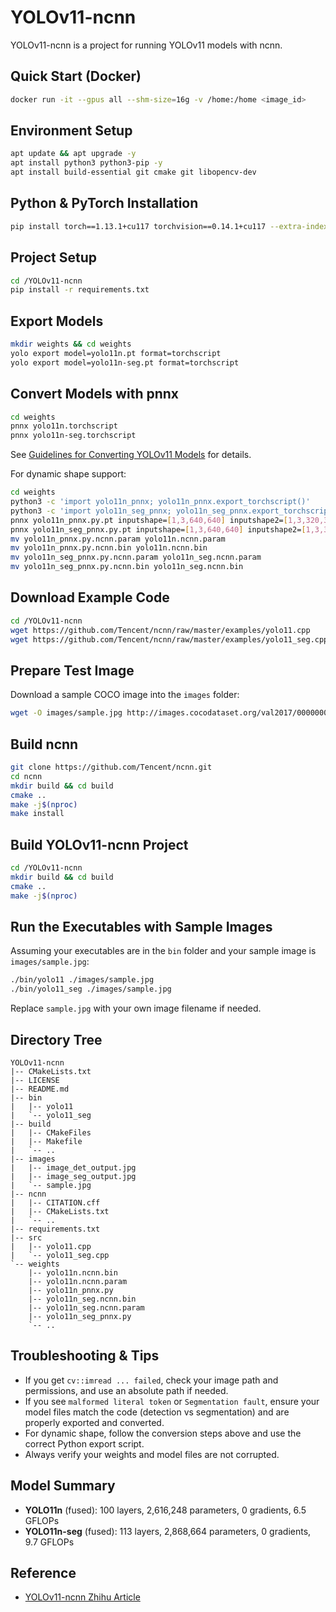 # YOLOv11-ncnn

YOLOv11-ncnn is a project for running YOLOv11 models with ncnn.

## Quick Start (Docker)

```bash
docker run -it --gpus all --shm-size=16g -v /home:/home <image_id>
```

## Environment Setup

```bash
apt update && apt upgrade -y
apt install python3 python3-pip -y
apt install build-essential git cmake git libopencv-dev
```

## Python & PyTorch Installation

```bash
pip install torch==1.13.1+cu117 torchvision==0.14.1+cu117 --extra-index-url https://download.pytorch.org/whl/cu117
```

## Project Setup

```bash
cd /YOLOv11-ncnn
pip install -r requirements.txt
```

## Export Models

```bash
mkdir weights && cd weights
yolo export model=yolo11n.pt format=torchscript
yolo export model=yolo11n-seg.pt format=torchscript
```

## Convert Models with pnnx

```bash
cd weights
pnnx yolo11n.torchscript
pnnx yolo11n-seg.torchscript
```

See [Guidelines for Converting YOLOv11 Models](https://github.com/nihui/ncnn-android-yolo11#guidelines-for-converting-yolo11-models) for details.

For dynamic shape support:

```bash
cd weights
python3 -c 'import yolo11n_pnnx; yolo11n_pnnx.export_torchscript()'
python3 -c 'import yolo11n_seg_pnnx; yolo11n_seg_pnnx.export_torchscript()'
pnnx yolo11n_pnnx.py.pt inputshape=[1,3,640,640] inputshape2=[1,3,320,320]
pnnx yolo11n_seg_pnnx.py.pt inputshape=[1,3,640,640] inputshape2=[1,3,320,320]
mv yolo11n_pnnx.py.ncnn.param yolo11n.ncnn.param
mv yolo11n_pnnx.py.ncnn.bin yolo11n.ncnn.bin
mv yolo11n_seg_pnnx.py.ncnn.param yolo11n_seg.ncnn.param
mv yolo11n_seg_pnnx.py.ncnn.bin yolo11n_seg.ncnn.bin
```

## Download Example Code

```bash
cd /YOLOv11-ncnn
wget https://github.com/Tencent/ncnn/raw/master/examples/yolo11.cpp
wget https://github.com/Tencent/ncnn/raw/master/examples/yolo11_seg.cpp
```

## Prepare Test Image

Download a sample COCO image into the `images` folder:

```bash
wget -O images/sample.jpg http://images.cocodataset.org/val2017/000000039769.jpg
```

## Build ncnn

```bash
git clone https://github.com/Tencent/ncnn.git
cd ncnn
mkdir build && cd build
cmake ..
make -j$(nproc)
make install
```

## Build YOLOv11-ncnn Project

```bash
cd /YOLOv11-ncnn
mkdir build && cd build
cmake ..
make -j$(nproc)
```

## Run the Executables with Sample Images

Assuming your executables are in the `bin` folder and your sample image is `images/sample.jpg`:

```bash
./bin/yolo11 ./images/sample.jpg
./bin/yolo11_seg ./images/sample.jpg
```

Replace `sample.jpg` with your own image filename if needed.

## Directory Tree
```
YOLOv11-ncnn
|-- CMakeLists.txt
|-- LICENSE
|-- README.md
|-- bin
|   |-- yolo11
|   `-- yolo11_seg
|-- build
|   |-- CMakeFiles
|   |-- Makefile
|   `-- ..
|-- images
|   |-- image_det_output.jpg
|   |-- image_seg_output.jpg
|   `-- sample.jpg
|-- ncnn
|   |-- CITATION.cff
|   |-- CMakeLists.txt
|   `-- ..
|-- requirements.txt
|-- src
|   |-- yolo11.cpp
|   `-- yolo11_seg.cpp
`-- weights
    |-- yolo11n.ncnn.bin
    |-- yolo11n.ncnn.param
    |-- yolo11n_pnnx.py
    |-- yolo11n_seg.ncnn.bin
    |-- yolo11n_seg.ncnn.param
    |-- yolo11n_seg_pnnx.py
    `-- ..
```

## Troubleshooting & Tips

- If you get `cv::imread ... failed`, check your image path and permissions, and use an absolute path if needed.
- If you see `malformed literal token` or `Segmentation fault`, ensure your model files match the code (detection vs segmentation) and are properly exported and converted.
- For dynamic shape, follow the conversion steps above and use the correct Python export script.
- Always verify your weights and model files are not corrupted.

## Model Summary

- **YOLO11n** (fused): 100 layers, 2,616,248 parameters, 0 gradients, 6.5 GFLOPs
- **YOLO11n-seg** (fused): 113 layers, 2,868,664 parameters, 0 gradients, 9.7 GFLOPs

## Reference

- [YOLOv11-ncnn Zhihu Article](https://zhuanlan.zhihu.com/p/1903414797195781701)